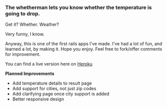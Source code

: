 <h3>The whetherman lets you know whether the temperature is going to drop.</h3>

<p>Get it? Whether. Weather?</p>

<p>Very funny, I know.</p>

<p>Anyway, this is one of the first rails apps I've made. I've had a lot of fun, and learned a lot, by making it. Hope you enjoy. Feel free to fork/offer comments for improvement.</p>

<p>You can find a live version here on <a href="https://glacial-falls-7218.herokuapp.com">Heroku</a></p>

<p><strong>Planned Improvements</strong></p>
<ul>
<li>Add temperature details to result page</li>
<li>Add support for cities, not just zip codes</li>
<li>Add clarifying page once city support is added</li>
<li>Better responsive design</li>
</ul>
